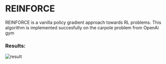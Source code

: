 
# REINFORCE

REINFORCE is a vanilla policy gradient approach towards RL problems. This algorithm is implemented succesfully on the carpole problem from OpenAi gym

### Results:

![result](/images/figure_1.png)
